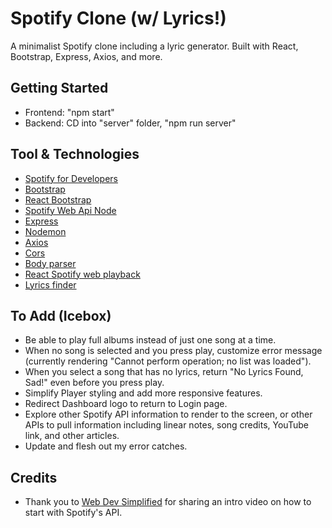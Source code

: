 # Spotify Clone (w/ Lyrics!)

A minimalist Spotify clone including a lyric generator. Built with React, Bootstrap, Express, Axios, and more.

## Getting Started

- Frontend: "npm start"
- Backend: CD into "server" folder, "npm run server"

## Tool & Technologies

- [Spotify for Developers](https://developer.spotify.com/)
- [Bootstrap](https://getbootstrap.com/)
- [React Bootstrap](https://react-bootstrap.github.io/)
- [Spotify Web Api Node](https://github.com/thelinmichael/spotify-web-api-node)
- [Express](https://expressjs.com/)
- [Nodemon](https://nodemon.io/)
- [Axios](https://axios-http.com/)
- [Cors](https://www.npmjs.com/package/cors)
- [Body parser](https://www.npmjs.com/package/body-parser)
- [React Spotify web playback](https://www.npmjs.com/package/react-spotify-web-playback)
- [Lyrics finder](https://www.npmjs.com/package/lyrics-finder)

## To Add (Icebox)

- Be able to play full albums instead of just one song at a time.
- When no song is selected and you press play, customize error message (currently rendering "Cannot perform operation; no list was loaded").
- When you select a song that has no lyrics, return "No Lyrics Found, Sad!" even before you press play.
- Simplify Player styling and add more responsive features.
- Redirect Dashboard logo to return to Login page.
- Explore other Spotify API information to render to the screen, or other APIs to pull information including linear notes, song credits, YouTube link, and other articles.
- Update and flesh out my error catches.

## Credits

- Thank you to [Web Dev Simplified](https://www.youtube.com/watch?v=Xcet6msf3eE) for sharing an intro video on how to start with Spotify's API.